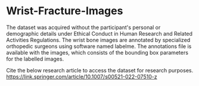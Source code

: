# Wrist-Fracture-Images
The dataset was acquired without the participant's personal or demographic details under Ethical Conduct in Human Research and Related Activities Regulations. The wrist bone images are annotated by specialized orthopedic surgeons using software named labelme. The annotations file is available with the images, which consists of the bounding box parameters for the labelled images. 

Cite the below research article to access the dataset for research purposes. 
https://link.springer.com/article/10.1007/s00521-022-07510-z
